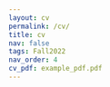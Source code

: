 ```yaml
---
layout: cv
permalink: /cv/
title: cv
nav: false
tags: Fall2022
nav_order: 4
cv_pdf: example_pdf.pdf
---
```

